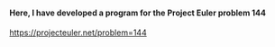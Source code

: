 #### Here, I have developed a program for the Project Euler problem 144
https://projecteuler.net/problem=144

